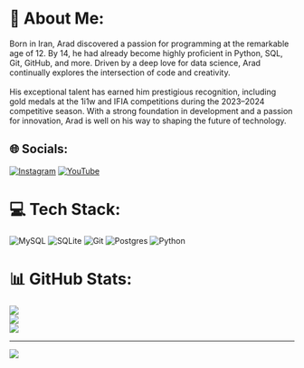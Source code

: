 # 💫 About Me:
Born in Iran, Arad discovered a passion for programming at the remarkable age of 12. By 14, he had already become highly proficient in Python, SQL, Git, GitHub, and more. Driven by a deep love for data science, Arad continually explores the intersection of code and creativity.<br><br>His exceptional talent has earned him prestigious recognition, including gold medals at the 1i1w and IFIA competitions during the 2023–2024 competitive season. With a strong foundation in development and a passion for innovation, Arad is well on his way to shaping the future of technology.


## 🌐 Socials:
[![Instagram](https://img.shields.io/badge/Instagram-%23E4405F.svg?logo=Instagram&logoColor=white)](https://instagram.com/https://www.instagram.com/aradrouhaniiiiii) [![YouTube](https://img.shields.io/badge/YouTube-%23FF0000.svg?logo=YouTube&logoColor=white)](https://youtube.com/@https://www.youtube.com/@AradRouhaniiiiii) 

# 💻 Tech Stack:
![MySQL](https://img.shields.io/badge/mysql-4479A1.svg?style=for-the-badge&logo=mysql&logoColor=white) ![SQLite](https://img.shields.io/badge/sqlite-%2307405e.svg?style=for-the-badge&logo=sqlite&logoColor=white) ![Git](https://img.shields.io/badge/git-%23F05033.svg?style=for-the-badge&logo=git&logoColor=white) ![Postgres](https://img.shields.io/badge/postgres-%23316192.svg?style=for-the-badge&logo=postgresql&logoColor=white) ![Python](https://img.shields.io/badge/python-3670A0?style=for-the-badge&logo=python&logoColor=ffdd54)
# 📊 GitHub Stats:
![](https://github-readme-stats.vercel.app/api?username=AradRouhaniiiiii&theme=dark&hide_border=true&include_all_commits=true&count_private=true)<br/>
![](https://nirzak-streak-stats.vercel.app/?user=AradRouhaniiiiii&theme=dark&hide_border=true)<br/>
![](https://github-readme-stats.vercel.app/api/top-langs/?username=AradRouhaniiiiii&theme=dark&hide_border=true&include_all_commits=true&count_private=true&layout=compact)

---
[![](https://visitcount.itsvg.in/api?id=AradRouhaniiiiii&icon=0&color=0)](https://visitcount.itsvg.in)

